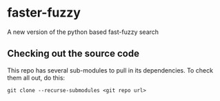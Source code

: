 # faster-fuzzy
A new version of the python based fast-fuzzy search

## Checking out the source code

This repo has several sub-modules to pull in its dependencies. To check them all out, do this:

```
git clone --recurse-submodules <git repo url>
```
